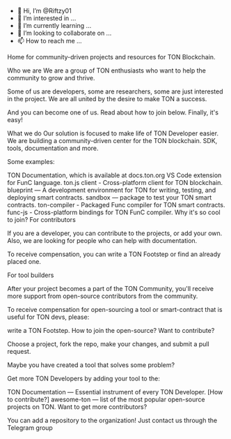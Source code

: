 - 👋 Hi, I’m @Riftzy01
- 👀 I’m interested in ...
- 🌱 I’m currently learning ...
- 💞️ I’m looking to collaborate on ...
- 📫 How to reach me ...

<!---
Riftzy01/Riftzy01 is a ✨ special ✨ repository because its `README.md` (this file) appears on your GitHub profile.
You can click the Preview link to take a look at your changes.
--->
Home for community-driven projects and resources for TON Blockchain.


Who we are
We are a group of TON enthusiasts who want to help the community to grow and thrive.

Some of us are developers, some are researchers, some are just interested in the project. We are all united by the desire to make TON a success.

And you can become one of us. Read about how to join below.
Finally, it's easy!



What we do
Our solution is focused to make life of TON Developer easier. We are building a community-driven center for the TON blockchain. SDK, tools, documentation and more.

Some examples:

TON Documentation, which is available at docs.ton.org
VS Code extension for FunC language.
ton.js client - Cross-platform client for TON blockchain.
blueprint — A development environment for TON for writing, testing, and deploying smart contracts.
sandbox — package to test your TON smart contracts.
ton-compiler - Packaged Func compiler for TON smart contracts.
func-js - Cross-platform bindings for TON FunC compiler.
Why it's so cool to join?
For contributors

If you are a developer, you can contribute to the projects, or add your own. Also, we are looking for people who can help with documentation.

To receive compensation, you can write a TON Footstep or find an already placed one.

For tool builders

After your project becomes a part of the TON Community, you'll receive more support from open-source contributors from the community.

To receive compensation for open-sourcing a tool or smart-contract that is useful for TON devs, please:

write a TON Footstep.
How to join the open-source?
Want to contribute?

Choose a project, fork the repo, make your changes, and submit a pull request.

Maybe you have created a tool that solves some problem?

Get more TON Developers by adding your tool to the:

TON Documentation — Essential instrument of every TON Developer. [How to contribute?]
awesome-ton — list of the most popular open-source projects on TON.
Want to get more contributors?

You can add a repository to the organization! Just contact us through the Telegram group
